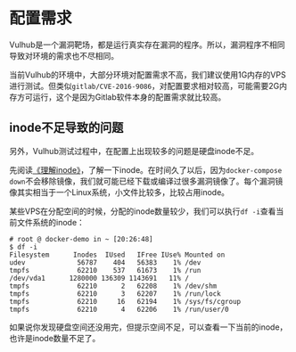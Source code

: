 # 配置需求

Vulhub是一个漏洞靶场，都是运行真实存在漏洞的程序。所以，漏洞程序不相同导致对环境的需求也不尽相同。

当前Vulhub的环境中，大部分环境对配置需求不高，我们建议使用1G内存的VPS进行测试。但类似`gitlab/CVE-2016-9086`，对配置要求相对较高，可能需要2G内存方可运行，这个是因为Gitlab软件本身的配置需求就比较高。

## inode不足导致的问题

另外，Vulhub测试过程中，在配置上出现较多的问题是硬盘inode不足。

先阅读[《理解inode》](http://www.ruanyifeng.com/blog/2011/12/inode.html)，了解一下inode。在时间久了以后，因为`docker-compose down`不会移除镜像，我们就可能已经下载或编译过很多漏洞镜像了。每个漏洞镜像其实相当于一个Linux系统，小文件比较多，比较占用inode。

某些VPS在分配空间的时候，分配的inode数量较少，我们可以执行`df -i`查看当前文件系统的inode：

```
# root @ docker-demo in ~ [20:26:48]
$ df -i
Filesystem      Inodes  IUsed   IFree IUse% Mounted on
udev             56787    404   56383    1% /dev
tmpfs            62210    537   61673    1% /run
/dev/vda1      1280000 136309 1143691   11% /
tmpfs            62210      2   62208    1% /dev/shm
tmpfs            62210      3   62207    1% /run/lock
tmpfs            62210     16   62194    1% /sys/fs/cgroup
tmpfs            62210      4   62206    1% /run/user/0
```

如果说你发现硬盘空间还没用完，但提示空间不足，可以查看一下当前的inode，也许是inode数量不足了。
